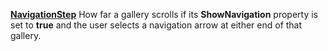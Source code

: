 [**NavigationStep**](properties.navigation.md) How far a gallery scrolls if its **ShowNavigation** property is set to **true** and the user selects a navigation arrow at either end of that gallery.
